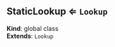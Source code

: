 <a name="StaticLookup"></a>

## StaticLookup ⇐ <code>Lookup</code>
**Kind**: global class  
**Extends**: <code>Lookup</code>  
